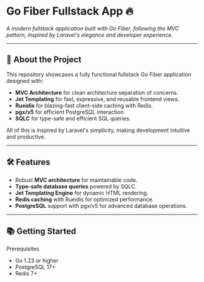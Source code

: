 # **Go Fiber Fullstack App** 🔥
*A modern fullstack application built with Go Fiber, following the MVC pattern, inspired by Laravel's elegance and developer experience.*

---

## 🚀 **About the Project**
This repository showcases a fully functional fullstack Go Fiber application designed with:
- **MVC Architecture** for clean architecture separation of concerns.
- **Jet Templating** for fast, expressive, and reusable frontend views.
- **Rueidis** for blazing-fast client-side caching with Redis.
- **pgx/v5** for efficient PostgreSQL interaction.
- **SQLC** for type-safe and efficient SQL queries.

All of this is inspired by Laravel's simplicity, making development intuitive and productive.

---

## 🛠 **Features**
- Robust **MVC architecture** for maintainable code.
- **Type-safe database queries** powered by SQLC.
- **Jet Templating Engine** for dynamic HTML rendering.
- **Redis caching** with Rueidis for optimized performance.
- **PostgreSQL** support with pgx/v5 for advanced database operations.

---

## 📚 **Getting Started**
Prerequisites
- Go 1.23 or higher
- PostgreSQL 17+
- Redis 7+
